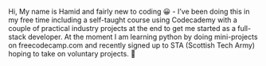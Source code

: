 Hi, My name is Hamid and fairly new to coding 😀 -  I’ve been doing this in my free time including a self-taught course using Codecademy with a couple of practical industry projects at the end to get me started as a full-stack developer. At the moment I am learning python by doing mini-projects on freecodecamp.com and recently signed up to STA (Scottish Tech Army) hoping to take on voluntary projects. 😬

<!---
hqureshi88/hqureshi88 is a ✨ special ✨ repository because its `README.md` (this file) appears on your GitHub profile.
You can click the Preview link to take a look at your changes.
--->

